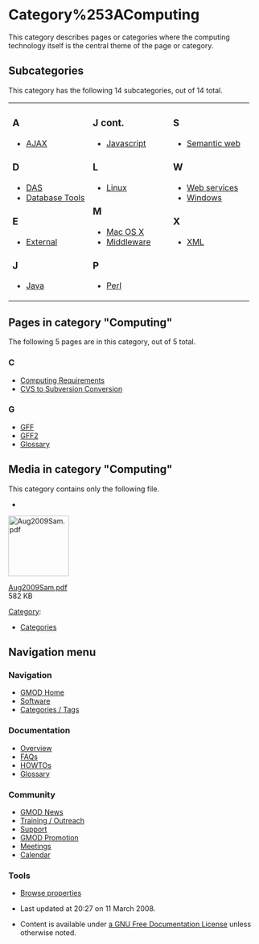 



<span id="top"></span>




# <span dir="auto">Category%253AComputing</span>









This category describes pages or categories where the computing
technology itself is the central theme of the page or category.


## Subcategories

This category has the following 14 subcategories, out of 14 total.



<table style="width: 100%;">
<colgroup>
<col style="width: 33%" />
<col style="width: 33%" />
<col style="width: 33%" />
</colgroup>
<tbody>
<tr class="odd" style="vertical-align: top;">
<td style="width: 33.3%"><h3 id="a">A</h3>
<ul>
<li><a href="Category%253AAJAX" title="Category%253AAJAX">AJAX</a></li>
</ul>
<h3 id="d">D</h3>
<ul>
<li><a href="Category%253ADAS" title="Category%253ADAS">DAS</a></li>
<li><a href="Category%253ADatabase_Tools"
title="Category%253ADatabase Tools">Database Tools</a></li>
</ul>
<h3 id="e">E</h3>
<ul>
<li><a href="Category%253AExternal"
title="Category%253AExternal">External</a></li>
</ul>
<h3 id="j">J</h3>
<ul>
<li><a href="Category%253AJava" title="Category%253AJava">Java</a></li>
</ul></td>
<td style="width: 33.3%"><h3 id="j-cont.">J cont.</h3>
<ul>
<li><a href="Category%253AJavascript"
title="Category%253AJavascript">Javascript</a></li>
</ul>
<h3 id="l">L</h3>
<ul>
<li><a href="Category%253ALinux" title="Category%253ALinux">Linux</a></li>
</ul>
<h3 id="m">M</h3>
<ul>
<li><a href="Category%253AMac_OS_X" title="Category%253AMac OS X">Mac OS
X</a></li>
<li><a href="Category%253AMiddleware"
title="Category%253AMiddleware">Middleware</a></li>
</ul>
<h3 id="p">P</h3>
<ul>
<li><a href="Category%253APerl" title="Category%253APerl">Perl</a></li>
</ul></td>
<td style="width: 33.3%"><h3 id="s">S</h3>
<ul>
<li><a href="Category%253ASemantic_web"
title="Category%253ASemantic web">Semantic web</a></li>
</ul>
<h3 id="w">W</h3>
<ul>
<li><a href="Category%253AWeb_services" title="Category%253AWeb services">Web
services</a></li>
<li><a href="Category%253AWindows" title="Category%253AWindows">Windows</a></li>
</ul>
<h3 id="x">X</h3>
<ul>
<li><a href="Category%253AXML" title="Category%253AXML">XML</a></li>
</ul></td>
</tr>
</tbody>
</table>




## Pages in category "Computing"

The following 5 pages are in this category, out of 5 total.



### C

- [Computing
  Requirements](Computing_Requirements "Computing Requirements")
- [CVS to Subversion
  Conversion](CVS_to_Subversion_Conversion "CVS to Subversion Conversion")

### G

- [GFF](GFF "GFF")
- [GFF2](GFF2 "GFF2")
- [Glossary](Glossary "Glossary")




## Media in category "Computing"

This category contains only the following file.

- 

  

  

  <img
  src="../mediawiki/skins/common/images/icons/fileicon-pdf.png"
  width="120" height="120" alt="Aug2009Sam.pdf" />

  

  

  

  [Aug2009Sam.pdf](File:Aug2009Sam.pdf "File:Aug2009Sam.pdf")  
  582 KB  

  

  





[Category](Special%253ACategories "Special%253ACategories"):

- [Categories](Category%253ACategories "Category%253ACategories")






## Navigation menu









### Navigation



- <span id="n-GMOD-Home">[GMOD Home](Main_Page)</span>
- <span id="n-Software">[Software](GMOD_Components)</span>
- <span id="n-Categories-.2F-Tags">[Categories /
  Tags](Categories)</span>




### Documentation



- <span id="n-Overview">[Overview](Overview)</span>
- <span id="n-FAQs">[FAQs](Category%253AFAQ)</span>
- <span id="n-HOWTOs">[HOWTOs](Category%253AHOWTO)</span>
- <span id="n-Glossary">[Glossary](Glossary)</span>




### Community



- <span id="n-GMOD-News">[GMOD News](GMOD_News)</span>
- <span id="n-Training-.2F-Outreach">[Training /
  Outreach](Training_and_Outreach)</span>
- <span id="n-Support">[Support](Support)</span>
- <span id="n-GMOD-Promotion">[GMOD Promotion](GMOD_Promotion)</span>
- <span id="n-Meetings">[Meetings](Meetings)</span>
- <span id="n-Calendar">[Calendar](Calendar)</span>




### Tools

- <span id="t-smwbrowselink"><a href="Special%253ABrowse/Category%253AComputing" rel="smw-browse">Browse
  properties</a></span>



- <span id="footer-info-lastmod">Last updated at 20:27 on 11 March
  2008.</span>
<!-- - <span id="footer-info-viewcount">19,867 page views.</span> -->
- <span id="footer-info-copyright">Content is available under
  <a href="http://www.gnu.org/licenses/fdl-1.3.html" class="external"
  rel="nofollow">a GNU Free Documentation License</a> unless otherwise
  noted.</span>

<!-- -->



<!-- -->




